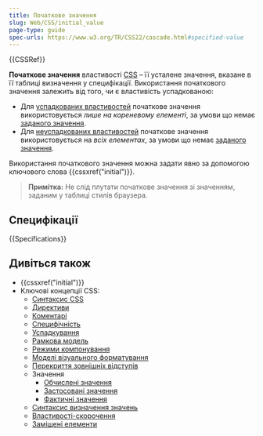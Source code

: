 ```yaml
---
title: Початкове значення
slug: Web/CSS/initial_value
page-type: guide
spec-urls: https://www.w3.org/TR/CSS22/cascade.html#specified-value
---
```


{{CSSRef}}

**Початкове значення** властивості [CSS](/uk/docs/Web/CSS) – її усталене значення, вказане в її таблиці визначення у специфікації. Використання початкового значення залежить від того, чи є властивість успадкованою:

- Для [успадкованих властивостей](/uk/docs/Web/CSS/Inheritance#uspadkovani-vlastyvosti) початкове значення використовується _лише на кореневому елементі_, за умови що немає [заданого значення](/uk/docs/Web/CSS/specified_value).
- Для [неуспадкованих властивостей](/uk/docs/Web/CSS/Inheritance#neuspadkovani-vlastyvosti) початкове значення використовується на _всіх елементах_, за умови що немає [заданого значення](/uk/docs/Web/CSS/specified_value).

Використання початкового значення можна задати явно за допомогою ключового слова {{cssxref("initial")}}.

> **Примітка:** Не слід плутати початкове значення зі значенням, заданим у таблиці стилів браузера.

## Специфікації

{{Specifications}}

## Дивіться також

- {{cssxref("initial")}}
- Ключові концепції CSS:
  - [Синтаксис CSS](/uk/docs/Web/CSS/Syntax)
  - [Директиви](/uk/docs/Web/CSS/At-rule)
  - [Коментарі](/uk/docs/Web/CSS/Comments)
  - [Специфічність](/uk/docs/Web/CSS/Specificity)
  - [Успадкування](/uk/docs/Web/CSS/Inheritance)
  - [Рамкова модель](/uk/docs/Web/CSS/CSS_box_model/Introduction_to_the_CSS_box_model)
  - [Режими компонування](/uk/docs/Web/CSS/Layout_mode)
  - [Моделі візуального форматування](/uk/docs/Web/CSS/Visual_formatting_model)
  - [Перекриття зовнішніх відступів](/uk/docs/Web/CSS/CSS_box_model/Mastering_margin_collapsing)
  - Значення
    - [Обчислені значення](/uk/docs/Web/CSS/computed_value)
    - [Застосовані значення](/uk/docs/Web/CSS/used_value)
    - [Фактичні значення](/uk/docs/Web/CSS/actual_value)
  - [Синтаксис визначення значень](/uk/docs/Web/CSS/Value_definition_syntax)
  - [Властивості-скорочення](/uk/docs/Web/CSS/Shorthand_properties)
  - [Заміщені елементи](/uk/docs/Web/CSS/Replaced_element)
